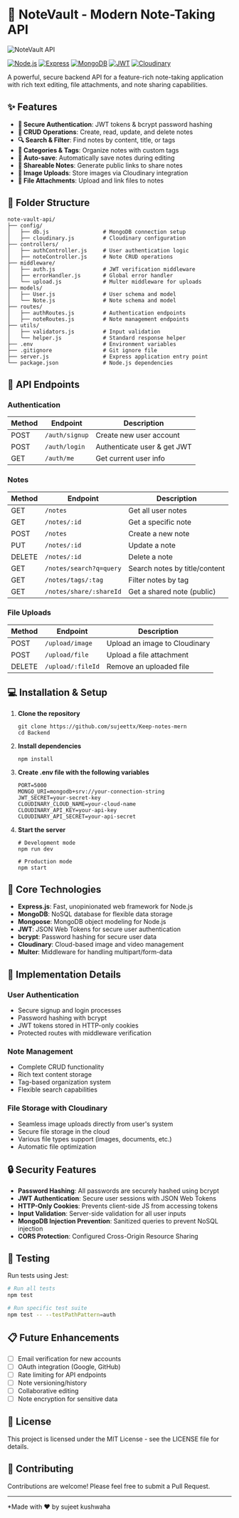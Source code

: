 # 📝 NoteVault - Modern Note-Taking API

![NoteVault API](https://res.cloudinary.com/demo/image/upload/v1631924076/server-api-banner_rnvw78.gif)

[![Node.js](https://img.shields.io/badge/Node.js-18.x-green.svg)](https://nodejs.org/)
[![Express](https://img.shields.io/badge/Express-4.x-blue.svg)](https://expressjs.com/)
[![MongoDB](https://img.shields.io/badge/MongoDB-Latest-green.svg)](https://www.mongodb.com/)
[![JWT](https://img.shields.io/badge/JWT-Authentication-orange.svg)](https://jwt.io/)
[![Cloudinary](https://img.shields.io/badge/Cloudinary-Image_Storage-purple.svg)](https://cloudinary.com/)

A powerful, secure backend API for a feature-rich note-taking application with rich text editing, file attachments, and note sharing capabilities.

## ✨ Features

- **🔐 Secure Authentication**: JWT tokens & bcrypt password hashing
- **📝 CRUD Operations**: Create, read, update, and delete notes
- **🔍 Search & Filter**: Find notes by content, title, or tags
- **📂 Categories & Tags**: Organize notes with custom tags
- **💾 Auto-save**: Automatically save notes during editing
- **🔗 Shareable Notes**: Generate public links to share notes
- **📸 Image Uploads**: Store images via Cloudinary integration
- **📎 File Attachments**: Upload and link files to notes

## 📁 Folder Structure

```
note-vault-api/
├── config/
│   ├── db.js                 # MongoDB connection setup
│   ├── cloudinary.js         # Cloudinary configuration
├── controllers/
│   ├── authController.js     # User authentication logic
│   ├── noteController.js     # Note CRUD operations
├── middleware/
│   ├── auth.js               # JWT verification middleware
│   ├── errorHandler.js       # Global error handler
│   └── upload.js             # Multer middleware for uploads
├── models/
│   ├── User.js               # User schema and model
│   └── Note.js               # Note schema and model
├── routes/
│   ├── authRoutes.js         # Authentication endpoints
│   ├── noteRoutes.js         # Note management endpoints 
├── utils/
│   ├── validators.js         # Input validation
│   └── helper.js             # Standard response helper
├── .env                      # Environment variables
├── .gitignore                # Git ignore file
├── server.js                 # Express application entry point
└── package.json              # Node.js dependencies
```

## 🚀 API Endpoints

### Authentication

| Method | Endpoint | Description |
|--------|----------|-------------|
| POST | `/auth/signup` | Create new user account |
| POST | `/auth/login` | Authenticate user & get JWT |
| GET | `/auth/me` | Get current user info |

### Notes

| Method | Endpoint | Description |
|--------|----------|-------------|
| GET | `/notes` | Get all user notes |
| GET | `/notes/:id` | Get a specific note |
| POST | `/notes` | Create a new note |
| PUT | `/notes/:id` | Update a note |
| DELETE | `/notes/:id` | Delete a note |
| GET | `/notes/search?q=query` | Search notes by title/content |
| GET | `/notes/tags/:tag` | Filter notes by tag |
| GET | `/notes/share/:shareId` | Get a shared note (public) |

### File Uploads

| Method | Endpoint | Description |
|--------|----------|-------------|
| POST | `/upload/image` | Upload an image to Cloudinary |
| POST | `/upload/file` | Upload a file attachment |
| DELETE | `/upload/:fileId` | Remove an uploaded file |

## 💻 Installation & Setup

1. **Clone the repository**
   ```
   git clone https://github.com/sujeettx/Keep-notes-mern
   cd Backend
   ```

2. **Install dependencies**
   ```
   npm install
   ```

3. **Create .env file with the following variables**
   ```
   PORT=5000
   MONGO_URI=mongodb+srv://your-connection-string
   JWT_SECRET=your-secret-key
   CLOUDINARY_CLOUD_NAME=your-cloud-name
   CLOUDINARY_API_KEY=your-api-key
   CLOUDINARY_API_SECRET=your-api-secret
   ```

4. **Start the server**
   ```
   # Development mode
   npm run dev
   
   # Production mode
   npm start
   ```

## 🔧 Core Technologies

- **Express.js**: Fast, unopinionated web framework for Node.js
- **MongoDB**: NoSQL database for flexible data storage
- **Mongoose**: MongoDB object modeling for Node.js
- **JWT**: JSON Web Tokens for secure user authentication
- **bcrypt**: Password hashing for secure user data
- **Cloudinary**: Cloud-based image and video management
- **Multer**: Middleware for handling multipart/form-data

## 📝 Implementation Details

### User Authentication
- Secure signup and login processes
- Password hashing with bcrypt
- JWT tokens stored in HTTP-only cookies
- Protected routes with middleware verification

### Note Management
- Complete CRUD functionality
- Rich text content storage
- Tag-based organization system
- Flexible search capabilities

### File Storage with Cloudinary
- Seamless image uploads directly from user's system
- Secure file storage in the cloud
- Various file types support (images, documents, etc.)
- Automatic file optimization

## 🔒 Security Features

- **Password Hashing**: All passwords are securely hashed using bcrypt
- **JWT Authentication**: Secure user sessions with JSON Web Tokens
- **HTTP-Only Cookies**: Prevents client-side JS from accessing tokens
- **Input Validation**: Server-side validation for all user inputs
- **MongoDB Injection Prevention**: Sanitized queries to prevent NoSQL injection
- **CORS Protection**: Configured Cross-Origin Resource Sharing

## 🧪 Testing

Run tests using Jest:

```bash
# Run all tests
npm test

# Run specific test suite
npm test -- --testPathPattern=auth
```

## 📋 Future Enhancements

- [ ] Email verification for new accounts
- [ ] OAuth integration (Google, GitHub)
- [ ] Rate limiting for API endpoints
- [ ] Note versioning/history
- [ ] Collaborative editing
- [ ] Note encryption for sensitive data

## 📄 License

This project is licensed under the MIT License - see the LICENSE file for details.

## 🤝 Contributing

Contributions are welcome! Please feel free to submit a Pull Request.

---

*Made with ❤️ by sujeet kushwaha
